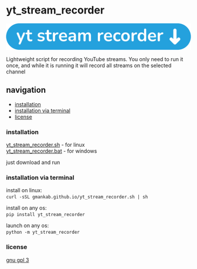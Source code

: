# yt_stream_recorder

<img src="https://github.com/gmankab/yt_stream_recorder/raw/main/img/transparent.png">

Lightweight script for recording YouTube streams. You only need to run it once, and while it is running it will record all streams on the selected channel

## navigation

- [installation](#installation)
- [installation via terminal](#installation-via-terminal)
- [license](#license)


### installation

[yt_stream_recorder.sh](https://gmankab.github.io/yt_stream_recorder.sh) - for linux  
[yt_stream_recorder.bat](https://gmankab.github.io/yt_stream_recorder.bat) - for windows

just download and run

### installation via terminal

install on linux:  
`curl -sSL gmankab.github.io/yt_stream_recorder.sh | sh`

install on any os:  
`pip install yt_stream_recorder`

launch on any os:  
`python -m yt_stream_recorder`

### license

[gnu gpl 3](https://gnu.org/licenses/gpl-3.0.en.html)
